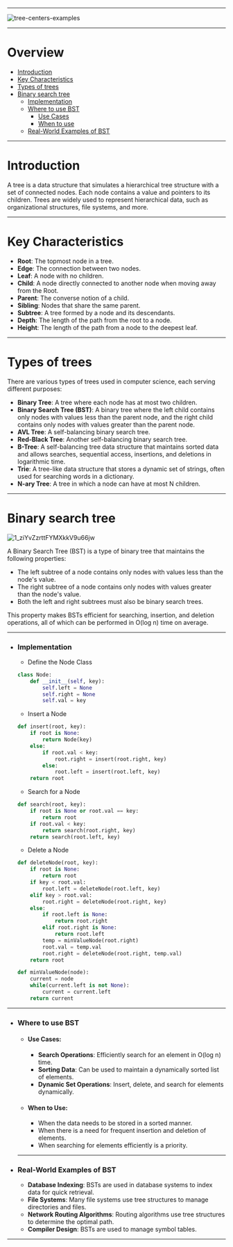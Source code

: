 
---
![tree-centers-examples](https://github.com/user-attachments/assets/8b0621d6-0f5e-4b56-9d2a-361782d91d4a)

---

# Overview

- [Introduction](https://github.com/amaitou/DataStructures/blob/main/tree/README.md#introduction)
- [Key Characteristics](https://github.com/amaitou/DataStructures/blob/main/tree/README.md#key-characteristics)
- [Types of trees](https://github.com/amaitou/DataStructures/blob/main/tree/README.md#types-of-trees)
- [Binary search tree](https://github.com/amaitou/DataStructures/blob/main/tree/README.md#binary-search-tree)
    - [Implementation](https://github.com/amaitou/DataStructures/blob/main/tree/README.md#implementation)
    - [Where to use BST](https://github.com/amaitou/DataStructures/blob/main/tree/README.md#where-to-use-bst)
        - [Use Cases](https://github.com/amaitou/DataStructures/blob/main/tree/README.md#use-cases)
        - [When to use](https://github.com/amaitou/DataStructures/blob/main/tree/README.md#when-to-use)
    - [Real-World Examples of BST](https://github.com/amaitou/DataStructures/blob/main/tree/README.md#real-world-examples-of-bst)

---

# Introduction

A tree is a data structure that simulates a hierarchical tree structure with a set of connected nodes. Each node contains a value and pointers to its children. Trees are widely used to represent hierarchical data, such as organizational structures, file systems, and more.

---

# Key Characteristics

- **Root**: The topmost node in a tree.
- **Edge**: The connection between two nodes.
- **Leaf**: A node with no children.
- **Child**: A node directly connected to another node when moving away from the Root.
- **Parent**: The converse notion of a child.
- **Sibling**: Nodes that share the same parent.
- **Subtree**: A tree formed by a node and its descendants.
- **Depth**: The length of the path from the root to a node.
- **Height**: The length of the path from a node to the deepest leaf.

---

# Types of trees

There are various types of trees used in computer science, each serving different purposes:

- **Binary Tree**: A tree where each node has at most two children.
- **Binary Search Tree (BST)**: A binary tree where the left child contains only nodes with values less than the parent node, and the right child contains only nodes with values greater than the parent node.
- **AVL Tree**: A self-balancing binary search tree.
- **Red-Black Tree**: Another self-balancing binary search tree.
- **B-Tree**: A self-balancing tree data structure that maintains sorted data and allows searches, sequential access, insertions, and deletions in logarithmic time.
- **Trie**: A tree-like data structure that stores a dynamic set of strings, often used for searching words in a dictionary.
- **N-ary Tree**: A tree in which a node can have at most N children.

---

# Binary search tree

![1_ziYvZzrttFYMXkkV9u66jw](https://github.com/user-attachments/assets/ac61f36f-d003-4058-b966-6a0e22607ece)


A Binary Search Tree (BST) is a type of binary tree that maintains the following properties:

- The left subtree of a node contains only nodes with values less than the node's value.
- The right subtree of a node contains only nodes with values greater than the node's value.
- Both the left and right subtrees must also be binary search trees.

This property makes BSTs efficient for searching, insertion, and deletion operations, all of which can be performed in O(log n) time on average.

---

- ### Implementation

    - Define the Node Class

    ```python
    class Node:
        def __init__(self, key):
            self.left = None
            self.right = None
            self.val = key
    ```

    -  Insert a Node

    ```python
    def insert(root, key):
        if root is None:
            return Node(key)
        else:
            if root.val < key:
                root.right = insert(root.right, key)
            else:
                root.left = insert(root.left, key)
        return root
    ```

    - Search for a Node

    ```python
    def search(root, key):
        if root is None or root.val == key:
            return root
        if root.val < key:
            return search(root.right, key)
        return search(root.left, key)
    ```

    - Delete a Node

    ```python
    def deleteNode(root, key):
        if root is None:
            return root
        if key < root.val:
            root.left = deleteNode(root.left, key)
        elif key > root.val:
            root.right = deleteNode(root.right, key)
        else:
            if root.left is None:
                return root.right
            elif root.right is None:
                return root.left
            temp = minValueNode(root.right)
            root.val = temp.val
            root.right = deleteNode(root.right, temp.val)
        return root

    def minValueNode(node):
        current = node
        while(current.left is not None):
            current = current.left
        return current
    ```

---

- ### Where to use BST

    - #### Use Cases:
        - **Search Operations**: Efficiently search for an element in O(log n) time.
        - **Sorting Data**: Can be used to maintain a dynamically sorted list of elements.
        - **Dynamic Set Operations**: Insert, delete, and search for elements dynamically.
    - #### When to Use:
        - When the data needs to be stored in a sorted manner.
        - When there is a need for frequent insertion and deletion of elements.
        - When searching for elements efficiently is a priority.
    
    ---

- ### Real-World Examples of BST

    - **Database Indexing**: BSTs are used in database systems to index data for quick retrieval.
    - **File Systems**: Many file systems use tree structures to manage directories and files.
    - **Network Routing Algorithms**: Routing algorithms use tree structures to determine the optimal path.
    - **Compiler Design**: BSTs are used to manage symbol tables.

---
